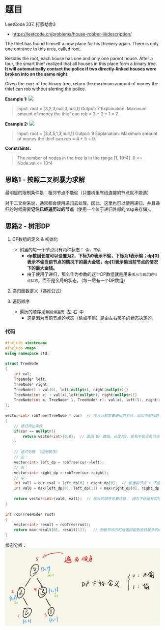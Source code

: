 # 题目
LeetCode 337. 打家劫舍3
- https://leetcode.cn/problems/house-robber-iii/description/


The thief has found himself a new place for his thievery again. There is only one entrance to this area, called root.

Besides the root, each house has one and only one parent house. After a tour, the smart thief realized that all houses in this place form a binary tree. **It will automatically contact the police if two directly-linked houses were broken into on the same night.**

Given the `root` of the binary tree, return the maximum amount of money the thief can rob without alerting the police.

**Example 1:**
![](https://assets.leetcode.com/uploads/2021/03/10/rob1-tree.jpg)

>Input: root = [3,2,3,null,3,null,1]
Output: 7
Explanation: Maximum amount of money the thief can rob = 3 + 3 + 1 = 7.

**Example 2:**
![](https://assets.leetcode.com/uploads/2021/03/10/rob2-tree.jpg)

>Input: root = [3,4,5,1,3,null,1]
Output: 9
Explanation: Maximum amount of money the thief can rob = 4 + 5 = 9.

**Constraints:**

>The number of nodes in the tree is in the range [1, 10^4].
0 <= Node.val <= 10^4


## 思路1 - 按照二叉树暴力求解
最明显的限制条件是：相邻节点不能偷（只要树里有线连接的节点就不能选）

对于二叉树来说，通常都会使用递归去处理，因此，这里也可以使用递归，并且递归的时候需要**记住已经遍历过的节点**（使用一个位于递归外部的map来存储）。


## 思路2 - 树形DP

1. DP数组的定义 & 初始化
    - 树里的每一个节点只有两种状态： `偷`，`不偷`
      - **dp数组长度可以设置为2，下标为0表示不偷，下标为1表示偷；dp[0]表示不偷当前节点的情况下的最大金钱，dp[1]表示偷当前节点的情况下的最大金钱。**
      - 由于使用了递归，那么作为参数的这个DP数组就是用来`表示当前层的节点状态`，而不是全局的状态。（每一层有一个DP数组）
2. 递归函数定义（递推公式）
   
3. 遍历顺序
    - 遍历的顺序采用`后续遍历`: 左-右-中
      - 这是因为当前节点的状态（偷或不偷）是由左右孩子的状态决定的。


### 代码
```cpp
#include <iostream>
#include <map>
using namespace std;

struct TreeNode
{
    int val;
    TreeNode* left;
    TreeNode* right;
    TreeNode() : val(0), left(nullptr), right(nullptr){}
    TreeNode(int x) : val(x),left(nullptr), right(nullptr){}
    TreeNode(int x, TreeNode* l, TreeNode* r): val(x), left(l), right(r){}
};

vector<int> robTree(TreeNode * cur)  // 传入当前需要遍历的节点，返回当前层的 DP 数组
{
    // 递归停止条件
    if(cur == nullptr){
        return vector<int>{0,0};  // 返回 DP 数组，长度为2，偷和不偷当前节点，最大的金钱数量都是0 （因为此时遍历到了树的最底层）
    }

    // 递归处理 （遍历顺序）
    // 左：
    vector<int> left_dp = robTree(cur->left);
    // 右：
    vector<int> right_dp = robTree(cur->right);
    // 中：
    int val1 = cur->val + left_dp[0] + right_dp[0];  // 偷当前节点 + 不偷左孩子 + 不偷右孩子
    int val0 = max(left_dp[0], left_dp[1]) + max(right_dp[0], right_dp[1]); // 不偷当前节点 + [体现DP思想的地方] 根据左右孩子的状态来决定偷不偷左右孩子

    return vector<int>{val0, val1};  // 放入的顺序也要注意， 因为下标是有实际意义的！
}

int rob(TreeNode* root)
{
    vector<int> result = robTree(root);
    return max(result[0], result[1]);   // 到根节点的时候返回偷到金钱最多的case
}
```

状态分析：
![](337_打家劫舍3_images/DP数组运行打印分析.png)
